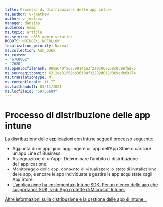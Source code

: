 ```yaml
---
title: Processo di distribuzione delle app intune
ms.author: v-jmathew
author: v-jmathew
manager: dansimp
audience: Admin
ms.topic: article
ms.service: o365-administration
ROBOTS: NOINDEX, NOFOLLOW
localization_priority: Normal
ms.collection: Adm_O365
ms.custom:
- "6700002"
- "7680"
ms.openlocfilehash: 90ba640f262599141a3f2a9c067268c039efad75
ms.sourcegitcommit: 6312ee31561db36104f32282d019d069ede69174
ms.translationtype: MT
ms.contentlocale: it-IT
ms.lasthandoff: 03/11/2021
ms.locfileid: "50736609"
---
```

# <a name="intune-app-deployment-process"></a>Processo di distribuzione delle app intune

La distribuzione delle applicazioni con Intune segue il processo seguente:

- Aggiunta di un'app: puoi aggiungere un'app dell'App Store o caricare un'app Line of Business.
- Assegnazione di un'app- Determinare l'ambito di distribuzione dell'applicazione.
- Monitoraggio delle app: consente di visualizzare lo stato di installazione delle app, elencare le app individuate e gestire le app acquistate dagli App Store.
- [L'applicazione ha implementato Intune SDK. Per un elenco delle app che supportano l'SDK, vedi App protette di Microsoft Intune.](https://docs.microsoft.com/mem/intune/apps/apps-supported-intune-apps)

[Altre informazioni sulla distribuzione e la gestione delle app di Intune...](https://docs.microsoft.com/mem/intune/apps/app-management)
